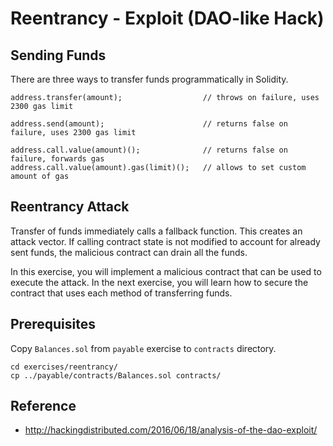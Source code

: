 # Reentrancy - Exploit (DAO-like Hack)

## Sending Funds

There are three ways to transfer funds programmatically in Solidity.

```
address.transfer(amount);                  // throws on failure, uses 2300 gas limit

address.send(amount);                      // returns false on failure, uses 2300 gas limit

address.call.value(amount)();              // returns false on failure, forwards gas
address.call.value(amount).gas(limit)();   // allows to set custom amount of gas
```

## Reentrancy Attack

Transfer of funds immediately calls a fallback function. This creates an attack vector. If calling contract state is not modified to account for already sent funds, the malicious contract can drain all the funds.

In this exercise, you will implement a malicious contract that can be used to execute the attack. In the next exercise, you will learn how to secure the contract that uses each method of transferring funds.

## Prerequisites

Copy `Balances.sol` from `payable` exercise to `contracts` directory.

```
cd exercises/reentrancy/
cp ../payable/contracts/Balances.sol contracts/
```

## Reference

* http://hackingdistributed.com/2016/06/18/analysis-of-the-dao-exploit/
